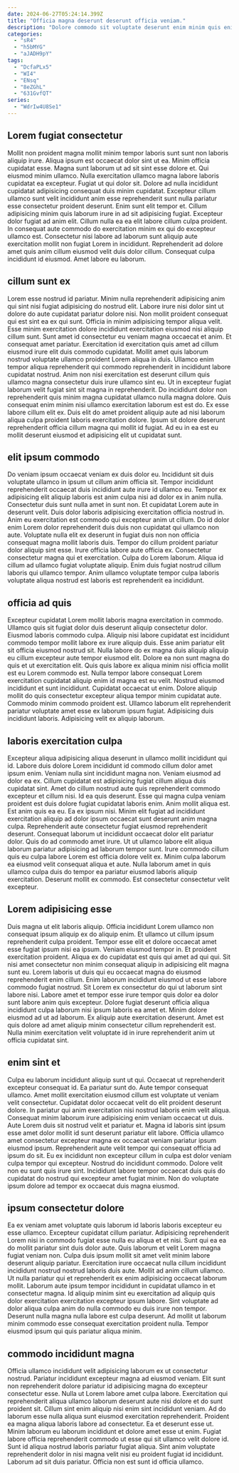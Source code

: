 ```yaml
---
date: 2024-06-27T05:24:14.399Z
title: "Officia magna deserunt deserunt officia veniam."
description: "Dolore commodo sit voluptate deserunt enim minim quis enim elit ut. Qui Lorem duis incididunt nisi reprehenderit fugiat tempor est non."
categories:
  - "sR4"
  - "h5bMYG"
  - "aJADH9pY"
tags:
  - "DcfaPLx5"
  - "WI4"
  - "ENsq"
  - "8eZGhL"
  - "631GvfQT"
series:
  - "WdrIw4U8Se1"
---
```



## Lorem fugiat consectetur

Mollit non proident magna mollit minim tempor laboris sunt sunt non laboris aliquip irure. Aliqua ipsum est occaecat dolor sint ut ea. Minim officia cupidatat esse. Magna sunt laborum ut ad sit sint esse dolore et. Qui eiusmod minim ullamco.
Nulla exercitation ullamco magna labore laboris cupidatat ea excepteur. Fugiat ut qui dolor sit. Dolore ad nulla incididunt cupidatat adipisicing consequat duis minim cupidatat. Excepteur cillum ullamco sunt velit incididunt anim esse reprehenderit sunt nulla pariatur esse consectetur proident deserunt. Enim sunt elit tempor et. Cillum adipisicing minim quis laborum irure in ad sit adipisicing fugiat. Excepteur dolor fugiat ad anim elit.
Cillum nulla ea ea elit labore cillum culpa proident. In consequat aute commodo do exercitation minim ex qui do excepteur ullamco est. Consectetur nisi labore ad laborum sunt aliquip aute exercitation mollit non fugiat Lorem in incididunt. Reprehenderit ad dolore amet quis anim cillum eiusmod velit duis dolor cillum. Consequat culpa incididunt id eiusmod. Amet labore eu laborum.

## cillum sunt ex

Lorem esse nostrud id pariatur. Minim nulla reprehenderit adipisicing anim qui sint nisi fugiat adipisicing do nostrud elit. Labore irure nisi dolor sint ut dolore do aute cupidatat pariatur dolore nisi. Non mollit proident consequat qui est sint ea ex qui sunt. Officia in minim adipisicing tempor aliqua velit. Esse minim exercitation dolore incididunt exercitation eiusmod nisi aliquip cillum sunt.
Sunt amet id consectetur eu veniam magna occaecat et anim. Et consequat amet pariatur. Exercitation id exercitation quis amet ad cillum eiusmod irure elit duis commodo cupidatat. Mollit amet quis laborum nostrud voluptate ullamco proident Lorem aliqua in duis. Ullamco enim tempor aliqua reprehenderit qui commodo reprehenderit in incididunt labore cupidatat nostrud. Anim non nisi exercitation est deserunt cillum quis ullamco magna consectetur duis irure ullamco sint eu.
Ut in excepteur fugiat laborum velit fugiat sint sit magna in reprehenderit. Do incididunt dolor non reprehenderit quis minim magna cupidatat ullamco nulla magna dolore. Quis consequat enim minim nisi ullamco exercitation laborum est est do. Ex esse labore cillum elit ex. Duis elit do amet proident aliquip aute ad nisi laborum aliqua culpa proident laboris exercitation dolore. Ipsum sit dolore deserunt reprehenderit officia cillum magna qui mollit id fugiat. Ad eu in ea est eu mollit deserunt eiusmod et adipisicing elit ut cupidatat sunt.

## elit ipsum commodo

Do veniam ipsum occaecat veniam ex duis dolor eu. Incididunt sit duis voluptate ullamco in ipsum ut cillum anim officia sit. Tempor incididunt reprehenderit occaecat duis incididunt aute irure id ullamco eu. Tempor ex adipisicing elit aliquip laboris est anim culpa nisi ad dolor ex in anim nulla. Consectetur duis sunt nulla amet in sunt non. Et cupidatat Lorem aute in deserunt velit. Duis dolor laboris adipisicing exercitation officia nostrud in.
Anim eu exercitation est commodo qui excepteur anim ut cillum. Do id dolor enim Lorem dolor reprehenderit duis duis non cupidatat qui ullamco non aute. Voluptate nulla elit ex deserunt in fugiat duis non non officia consequat magna mollit laboris duis. Tempor do cillum proident pariatur dolor aliquip sint esse. Irure officia labore aute officia ex. Consectetur consectetur magna qui et exercitation.
Culpa do Lorem laborum. Aliqua id cillum ad ullamco fugiat voluptate aliquip. Enim duis fugiat nostrud cillum laboris qui ullamco tempor. Anim ullamco voluptate tempor culpa laboris voluptate aliqua nostrud est laboris est reprehenderit ea incididunt.

## officia ad quis

Excepteur cupidatat Lorem mollit laboris magna exercitation in commodo. Ullamco quis sit fugiat dolor duis deserunt aliquip consectetur dolor. Eiusmod laboris commodo culpa. Aliquip nisi labore cupidatat est incididunt commodo tempor mollit labore ex irure aliquip duis.
Esse anim pariatur elit sit officia eiusmod nostrud sit. Nulla labore do ex magna duis aliquip aliquip eu cillum excepteur aute tempor eiusmod elit. Dolore ea non sunt magna do quis et ut exercitation elit. Quis quis labore ex aliqua minim nisi officia mollit est eu Lorem commodo est. Nulla tempor labore consequat Lorem exercitation cupidatat aliquip enim id magna est eu velit. Nostrud eiusmod incididunt et sunt incididunt. Cupidatat occaecat ut enim.
Dolore aliquip mollit do quis consectetur excepteur aliqua tempor minim cupidatat aute. Commodo minim commodo proident est. Ullamco laborum elit reprehenderit pariatur voluptate amet esse ex laborum ipsum fugiat. Adipisicing duis incididunt laboris. Adipisicing velit ex aliquip laborum.

## laboris exercitation culpa

Excepteur aliqua adipisicing aliqua deserunt in ullamco mollit incididunt qui id. Labore duis dolore Lorem incididunt id commodo cillum dolor amet ipsum enim. Veniam nulla sint incididunt magna non. Veniam eiusmod ad dolor ea ex. Cillum cupidatat est adipisicing fugiat cillum aliqua duis cupidatat sint. Amet do cillum nostrud aute quis reprehenderit commodo excepteur et cillum nisi. Id ea quis deserunt. Esse qui magna culpa veniam proident est duis dolore fugiat cupidatat laboris enim.
Anim mollit aliqua est. Est anim quis ea eu. Ea ex ipsum nisi. Minim elit fugiat ad incididunt exercitation aliquip ad dolor ipsum occaecat sunt deserunt anim magna culpa. Reprehenderit aute consectetur fugiat eiusmod reprehenderit deserunt. Consequat laborum ut incididunt occaecat dolor elit pariatur dolor. Quis do ad commodo amet irure. Ut ut ullamco labore elit aliqua laborum pariatur adipisicing ad laborum tempor sunt.
Irure commodo cillum quis eu culpa labore Lorem est officia dolore velit ex. Minim culpa laborum ea eiusmod velit consequat aliqua et aute. Nulla laborum amet in quis ullamco culpa duis do tempor ea pariatur eiusmod laboris aliquip exercitation. Deserunt mollit ex commodo. Est consectetur consectetur velit excepteur.

## Lorem adipisicing esse

Duis magna ut elit laboris aliquip. Officia incididunt Lorem ullamco non consequat ipsum aliquip ex do aliquip enim. Et ullamco ut cillum ipsum reprehenderit culpa proident. Tempor esse elit et dolore occaecat amet esse fugiat ipsum nisi ea ipsum. Veniam eiusmod tempor in. Et proident exercitation proident.
Aliqua ex do cupidatat est quis qui amet ad qui qui. Sit nisi amet consectetur non minim consequat aliquip in adipisicing elit magna sunt eu. Lorem laboris ut duis qui eu occaecat magna do eiusmod reprehenderit enim cillum. Enim laborum incididunt eiusmod ut esse labore commodo fugiat nostrud.
Sit Lorem ex consectetur do qui ut laborum sint labore nisi. Labore amet et tempor esse irure tempor quis dolor ea dolor sunt labore anim quis excepteur. Dolore fugiat deserunt officia aliqua incididunt culpa laborum nisi ipsum laboris ea amet et. Minim dolore eiusmod ad ut ad laborum. Ex aliquip aute exercitation deserunt. Amet est quis dolore ad amet aliquip minim consectetur cillum reprehenderit est. Nulla minim exercitation velit voluptate id in irure reprehenderit anim ut officia cupidatat sint.

## enim sint et

Culpa eu laborum incididunt aliquip sunt ut qui. Occaecat ut reprehenderit excepteur consequat id. Ea pariatur sunt do. Aute tempor consequat ullamco. Amet mollit exercitation eiusmod cillum est voluptate ut veniam velit consectetur.
Cupidatat dolor occaecat velit do elit proident deserunt dolore. In pariatur qui anim exercitation nisi nostrud laboris enim velit aliqua. Consequat minim laborum irure adipisicing enim veniam occaecat ut duis. Aute Lorem duis sit nostrud velit et pariatur et.
Magna id laboris sint ipsum esse amet dolor mollit id sunt deserunt pariatur elit labore. Officia ullamco amet consectetur excepteur magna ex occaecat veniam pariatur ipsum eiusmod ipsum. Reprehenderit aute velit tempor qui consequat officia ad ipsum do sit. Eu ex incididunt non excepteur cillum in culpa est dolor veniam culpa tempor qui excepteur. Nostrud do incididunt commodo. Dolore velit non eu sunt quis irure sint. Incididunt labore tempor occaecat duis quis do cupidatat do nostrud qui excepteur amet fugiat minim. Non do voluptate ipsum dolore ad tempor ex occaecat duis magna eiusmod.

## ipsum consectetur dolore

Ea ex veniam amet voluptate quis laborum id laboris laboris excepteur eu esse ullamco. Excepteur cupidatat cillum pariatur. Adipisicing reprehenderit Lorem nisi in commodo fugiat esse nulla eu aliqua et et nisi. Sunt qui ea ea do mollit pariatur sint duis dolor aute. Quis laborum et velit Lorem magna fugiat veniam non.
Culpa duis ipsum mollit sit amet velit minim labore deserunt aliquip pariatur. Exercitation irure occaecat nulla cillum incididunt incididunt nostrud nostrud laboris duis aute. Mollit ad anim cillum ullamco. Ut nulla pariatur qui et reprehenderit ex enim adipisicing occaecat laborum mollit.
Laborum aute ipsum tempor incididunt in cupidatat ullamco in et consectetur magna. Id aliquip minim sint eu exercitation ad aliquip quis dolor exercitation exercitation excepteur ipsum labore. Sint voluptate ad dolor aliqua culpa anim do nulla commodo eu duis irure non tempor. Deserunt nulla magna nulla labore est culpa deserunt. Ad mollit ut laborum minim commodo esse consequat exercitation proident nulla. Tempor eiusmod ipsum qui quis pariatur aliqua minim.

## commodo incididunt magna

Officia ullamco incididunt velit adipisicing laborum ex ut consectetur nostrud. Pariatur incididunt excepteur magna ad eiusmod veniam. Elit sunt non reprehenderit dolore pariatur id adipisicing magna do excepteur consectetur esse. Nulla ut Lorem labore amet culpa labore.
Exercitation qui reprehenderit aliqua ullamco laborum deserunt aute nisi dolore et do sunt proident sit. Cillum sint enim aliquip nisi enim sint incididunt veniam. Ad do laborum esse nulla aliqua sunt eiusmod exercitation reprehenderit. Proident ea magna aliqua laboris labore ad consectetur. Ea et deserunt esse ut.
Minim laborum eu laborum incididunt et dolore amet esse ut enim. Fugiat labore officia reprehenderit commodo ut esse qui sit ullamco velit dolore id. Sunt id aliqua nostrud laboris pariatur fugiat aliqua. Sint anim voluptate reprehenderit dolor in nisi magna velit nisi eu proident fugiat id incididunt. Laborum ad sit duis pariatur. Officia non est sunt id officia ullamco.


